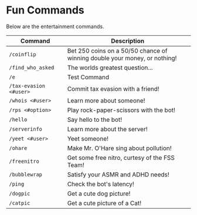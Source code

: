 # Fun Commands

Below are the entertainment commands.

| Command | Description |
| --- | --- |
| ``/coinflip`` | Bet 250 coins on a 50/50 chance of winning double your money, or nothing! |
| ``/find_who_asked`` | The worlds greatest question... |
| ``/e`` | Test Command | 
| ``/tax-evasion <#user>`` | Commit tax evasion with a friend! |
| ``/whois <#user>`` | Learn more about someone! |
| ``/rps <#option>`` | Play rock-paper-scissors with the bot! |
| ``/hello`` | Say hello to the bot! |
| ``/serverinfo`` | Learn more about the server! |
| ``/yeet <#user>`` | Yeet someone! |
| ``/ohare`` | Make Mr. O'Hare sing about pollution! |
| ``/freenitro`` | Get some free nitro, curtesy of the FSS Team! |
| ``/bubblewrap`` | Satisfy your ASMR and ADHD needs! |
| ``/ping`` | Check the bot's latency! |
| ``/dogpic`` | Get a cute dog picture! |
| ``/catpic`` | Get a cute picture of a Cat! |
